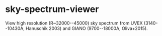 # sky-spectrum-viewer
View high resolution (R~32000--45000) sky spectrum from UVEX (3140--10430A, Hanuschik 2003) and GIANO (9700--18000A, Oliva+2015). 
